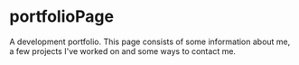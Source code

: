 # portfolioPage
A development portfolio. This page consists of some information about me, a few projects I've worked on and some ways to contact me. 
